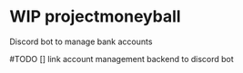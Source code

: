 # WIP projectmoneyball
Discord bot to manage bank accounts

#TODO
[] link account management backend to discord bot

